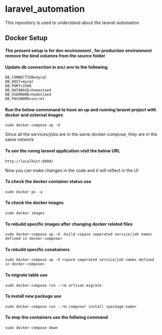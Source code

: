 # laravel_automation
This repository is used to understand about the laravel automation

## Docker Setup

#### The present setup is for dev environment , for production environment remove the bind volumes from the source folder

#### Update db connection in src/.env to the following
```
DB_CONNECTION=mysql
DB_HOST=mysql
DB_PORT=3306
DB_DATABASE=homestaed
DB_USERNAME=homestaed
DB_PASSWORD=secret
```

#### Run the below commmand to have an up and running laravel project with docker and external images
```
sudo docker-compose up -d
```
Since all the services/jobs are in the same docker-compose, they are in the same network

#### To see the runng laravel application visit the below URL
```
http://localhost:8000/
```
Now you can make changes in the code and it will reflect in the UI
#### To check the docker container status use
```
sudo docker ps -a
```
#### To check the docker images
```
sudo docker images
```
#### To rebuild specific images after changing docker related files
```
sudo docker-compose up -d -build <space seperated service/job names defined in docker-compose>
```
#### To rebuild specific conatainers
```
sudo docker-compose up -d <space seperated service/job names defined in docker-compose>
```
#### To migrate table use
```
sudo docker-compose run --rm artisan migrate
```
#### To install new package use
```
sudo docker-compose run --rm composer install <package-name>
```
#### To stop the containers use the follwing command
```
sudo docker-compose down
```

